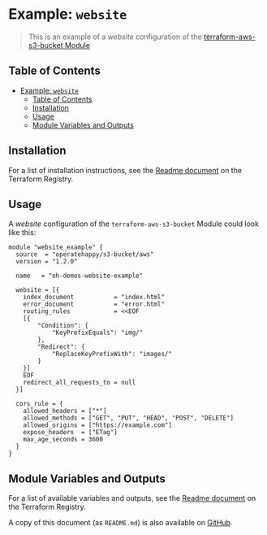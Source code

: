 # Example: `website`

> This is an example of a _website_ configuration of the [terraform-aws-s3-bucket Module](https://registry.terraform.io/modules/operatehappy/s3-bucket/)

## Table of Contents

- [Example: `website`](#example-website)
  - [Table of Contents](#table-of-contents)
  - [Installation](#installation)
  - [Usage](#usage)
  - [Module Variables and Outputs](#module-variables-and-outputs)

## Installation

For a list of installation instructions, see the [Readme document](https://registry.terraform.io/modules/operatehappy/s3-bucket/) on the Terraform Registry.

## Usage

A _website_ configuration of the `terraform-aws-s3-bucket` Module could look like this:

```hcl
module "website_example" {
  source  = "operatehappy/s3-bucket/aws"
  version = "1.2.0"

  name   = "oh-demos-website-example"

  website = [{
    index_document           = "index.html"
    error_document           = "error.html"
    routing_rules            = <<EOF
    [{
        "Condition": {
            "KeyPrefixEquals": "img/"
        },
        "Redirect": {
            "ReplaceKeyPrefixWith": "images/"
        }
    }]
    EOF
    redirect_all_requests_to = null
  }]

  cors_rule = {
    allowed_headers = ["*"]
    allowed_methods = ["GET", "PUT", "HEAD", "POST", "DELETE"]
    allowed_origins = ["https://example.com"]
    expose_headers  = ["ETag"]
    max_age_seconds = 3600
  }
}
```

## Module Variables and Outputs

For a list of available variables and outputs, see the [Readme document](https://registry.terraform.io/modules/operatehappy/s3-bucket/) on the Terraform Registry.

A copy of this document (as `README.md`) is also available on [GitHub](https://github.com/operatehappy/terraform-aws-s3-bucket/blob/master/README.md#readme).
